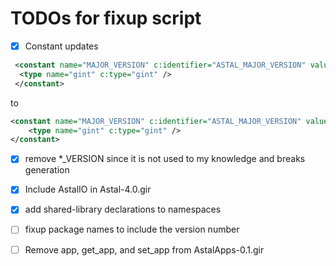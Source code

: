 # TODOs for fixup script

- [x] Constant updates

```xml
 <constant name="MAJOR_VERSION" c:identifier="ASTAL_MAJOR_VERSION" value="4">
  <type name="gint" c:type="gint" />
 </constant>
```

to

```xml
<constant name="MAJOR_VERSION" c:identifier="ASTAL_MAJOR_VERSION" value="4" type="ASTAL_MAJOR_VERSION">
    <type name="gint" c:type="gint" />
</constant>
```

- [x] remove *_VERSION since it is not used to my knowledge and breaks generation

- [x] Include AstalIO in Astal-4.0.gir
- [x] add shared-library declarations to namespaces

- [ ] fixup package names to include the version number
- [ ] Remove app, get_app, and set_app from AstalApps-0.1.gir